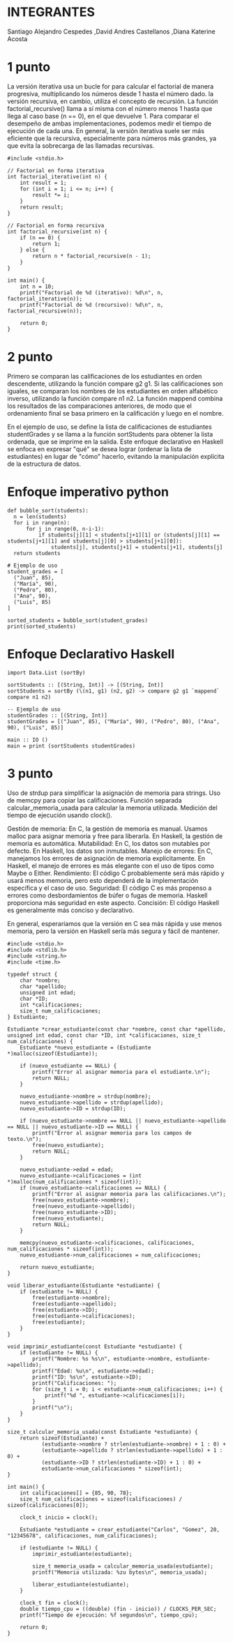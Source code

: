 # INTEGRANTES
Santiago Alejandro Cespedes
,David Andres Castellanos
,Diana Katerine Acosta


# 1 punto
La versión iterativa usa un bucle for para calcular el factorial de manera progresiva, multiplicando los números desde 1 hasta el número dado. la versión recursiva, en cambio, utiliza el concepto de recursión.
La función factorial_recursive() llama a sí misma con el número menos 1 hasta que llega al caso base (n == 0), en el que devuelve 1.
Para comparar el desempeño de ambas implementaciones, podemos medir el tiempo de ejecución de cada una. En general, 
la versión iterativa suele ser más eficiente que la recursiva,  especialmente para números más grandes, ya que evita la sobrecarga de las llamadas recursivas.
```
#include <stdio.h>

// Factorial en forma iterativa
int factorial_iterative(int n) {
    int result = 1;
    for (int i = 1; i <= n; i++) {
        result *= i;
    }
    return result;
}

// Factorial en forma recursiva
int factorial_recursive(int n) {
    if (n == 0) {
        return 1;
    } else {
        return n * factorial_recursive(n - 1);
    }
}

int main() {
    int n = 10;
    printf("Factorial de %d (iterativo): %d\n", n, factorial_iterative(n));
    printf("Factorial de %d (recursivo): %d\n", n, factorial_recursive(n));

    return 0;
}
```
# 2 punto

Primero se comparan las calificaciones de los estudiantes en orden descendente, utilizando la función compare g2 g1.
Si las calificaciones son iguales, se comparan los nombres de los estudiantes en orden alfabético inverso, utilizando la función compare n1 n2.
La función mappend combina los resultados de las comparaciones anteriores, de modo que el ordenamiento final se basa primero en la calificación y luego en el nombre.

En el ejemplo de uso, se define la lista de calificaciones de estudiantes studentGrades y se llama a la función sortStudents para obtener la lista ordenada, que se imprime en la salida.
Este enfoque declarativo en Haskell se enfoca en expresar "qué" se desea lograr (ordenar la lista de estudiantes) en lugar de "cómo" hacerlo, evitando la manipulación explícita de la estructura de datos.

# Enfoque imperativo python
```
def bubble_sort(students):
  n = len(students)
  for i in range(n):
      for j in range(0, n-i-1):
          if students[j][1] < students[j+1][1] or (students[j][1] == students[j+1][1] and students[j][0] > students[j+1][0]):
              students[j], students[j+1] = students[j+1], students[j]
  return students

# Ejemplo de uso
student_grades = [
  ("Juan", 85),
  ("María", 90),
  ("Pedro", 80),
  ("Ana", 90),
  ("Luis", 85)
]

sorted_students = bubble_sort(student_grades)
print(sorted_students)
```
# Enfoque Declarativo Haskell
```
import Data.List (sortBy)

sortStudents :: [(String, Int)] -> [(String, Int)]
sortStudents = sortBy (\(n1, g1) (n2, g2) -> compare g2 g1 `mappend` compare n1 n2)

-- Ejemplo de uso
studentGrades :: [(String, Int)]
studentGrades = [("Juan", 85), ("María", 90), ("Pedro", 80), ("Ana", 90), ("Luis", 85)]

main :: IO ()
main = print (sortStudents studentGrades)
```

# 3 punto
Uso de strdup para simplificar la asignación de memoria para strings.
Uso de memcpy para copiar las calificaciones.
Función separada calcular_memoria_usada para calcular la memoria utilizada.
Medición del tiempo de ejecución usando clock().

Gestión de memoria: En C, la gestión de memoria es manual. Usamos malloc para asignar memoria y free para liberarla. En Haskell, la gestión de memoria es automática.
Mutabilidad: En C, los datos son mutables por defecto. En Haskell, los datos son inmutables.
Manejo de errores: En C, manejamos los errores de asignación de memoria explícitamente. En Haskell, el manejo de errores es más elegante con el uso de tipos como Maybe o Either.
Rendimiento: El código C probablemente será más rápido y usará menos memoria, pero esto dependerá de la implementación específica y el caso de uso.
Seguridad: El código C es más propenso a errores como desbordamientos de búfer o fugas de memoria. Haskell proporciona más seguridad en este aspecto.
Concisión: El código Haskell es generalmente más conciso y declarativo.

En general, esperaríamos que la versión en C sea más rápida y use menos memoria, pero la versión en Haskell sería más segura y fácil de mantener.

```
#include <stdio.h>
#include <stdlib.h>
#include <string.h>
#include <time.h>

typedef struct {
    char *nombre;
    char *apellido;
    unsigned int edad;
    char *ID;
    int *calificaciones;
    size_t num_calificaciones;
} Estudiante;

Estudiante *crear_estudiante(const char *nombre, const char *apellido, unsigned int edad, const char *ID, int *calificaciones, size_t num_calificaciones) {
    Estudiante *nuevo_estudiante = (Estudiante *)malloc(sizeof(Estudiante));
    
    if (nuevo_estudiante == NULL) {
        printf("Error al asignar memoria para el estudiante.\n");
        return NULL;
    }

    nuevo_estudiante->nombre = strdup(nombre);
    nuevo_estudiante->apellido = strdup(apellido);
    nuevo_estudiante->ID = strdup(ID);
    
    if (nuevo_estudiante->nombre == NULL || nuevo_estudiante->apellido == NULL || nuevo_estudiante->ID == NULL) {
        printf("Error al asignar memoria para los campos de texto.\n");
        free(nuevo_estudiante);
        return NULL;
    }

    nuevo_estudiante->edad = edad;
    nuevo_estudiante->calificaciones = (int *)malloc(num_calificaciones * sizeof(int));
    if (nuevo_estudiante->calificaciones == NULL) {
        printf("Error al asignar memoria para las calificaciones.\n");
        free(nuevo_estudiante->nombre);
        free(nuevo_estudiante->apellido);
        free(nuevo_estudiante->ID);
        free(nuevo_estudiante);
        return NULL;
    }

    memcpy(nuevo_estudiante->calificaciones, calificaciones, num_calificaciones * sizeof(int));
    nuevo_estudiante->num_calificaciones = num_calificaciones;

    return nuevo_estudiante;
}

void liberar_estudiante(Estudiante *estudiante) {
    if (estudiante != NULL) {
        free(estudiante->nombre);
        free(estudiante->apellido);
        free(estudiante->ID);
        free(estudiante->calificaciones);
        free(estudiante);
    }
}

void imprimir_estudiante(const Estudiante *estudiante) {
    if (estudiante != NULL) {
        printf("Nombre: %s %s\n", estudiante->nombre, estudiante->apellido);
        printf("Edad: %u\n", estudiante->edad);
        printf("ID: %s\n", estudiante->ID);
        printf("Calificaciones: ");
        for (size_t i = 0; i < estudiante->num_calificaciones; i++) {
            printf("%d ", estudiante->calificaciones[i]);
        }
        printf("\n");
    }
}

size_t calcular_memoria_usada(const Estudiante *estudiante) {
    return sizeof(Estudiante) + 
           (estudiante->nombre ? strlen(estudiante->nombre) + 1 : 0) + 
           (estudiante->apellido ? strlen(estudiante->apellido) + 1 : 0) + 
           (estudiante->ID ? strlen(estudiante->ID) + 1 : 0) + 
           estudiante->num_calificaciones * sizeof(int);
}

int main() {
    int calificaciones[] = {85, 90, 78};
    size_t num_calificaciones = sizeof(calificaciones) / sizeof(calificaciones[0]);

    clock_t inicio = clock();

    Estudiante *estudiante = crear_estudiante("Carlos", "Gomez", 20, "12345678", calificaciones, num_calificaciones);

    if (estudiante != NULL) {
        imprimir_estudiante(estudiante);

        size_t memoria_usada = calcular_memoria_usada(estudiante);
        printf("Memoria utilizada: %zu bytes\n", memoria_usada);

        liberar_estudiante(estudiante);
    }

    clock_t fin = clock();
    double tiempo_cpu = ((double) (fin - inicio)) / CLOCKS_PER_SEC;
    printf("Tiempo de ejecución: %f segundos\n", tiempo_cpu);

    return 0;
}
```
